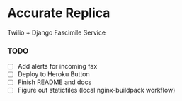 # Accurate Replica

Twilio + Django Fascimile Service

### TODO

- [ ] Add alerts for incoming fax
- [ ] Deploy to Heroku Button
- [ ] Finish README and docs
- [ ] Figure out staticfiles (local nginx-buildpack workflow)
